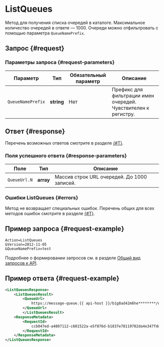 # ListQueues

Метод для получения списка очередей в каталоге. Максимальное количество очередей в ответе — 1000. Очереди можно отфильтровать с помощью параметра `QueueNamePrefix`.

## Запрос {#request}

### Параметры запроса {#request-parameters}

Параметр | Тип | Обязательный параметр | Описание
----- | ----- | ----- | -----
`QueueNamePrefix` | **string** | Нет | Префикс для фильтрации имен очередей. Чувствителен к регистру.

## Ответ {#response}

Перечень возможных ответов смотрите в разделе [{#T}](../common-errors.md).

### Поля успешного ответа {#response-parameters}

Поле | Тип | Описание
----- | ----- | -----
`QueueUrl.N` | **array** | Массив строк URL очередей. До 1000 записей.

### Ошибки ListQueues {#errors}

Метод не возвращает специальных ошибок. Перечень общих для всех методов ошибок смотрите в разделе [{#T}](../common-errors.md).

## Пример запроса {#request-example}

```text
Action=ListQueues
&Version=2012-11-05
&QueueNamePrefix=test
```

Подробнее о формировании запросов см. в разделе [Общий вид запросов к API](../index.md#api-request).

## Пример ответа {#request-example}

```xml
<ListQueuesResponse>
    <ListQueuesResult>
        <QueueUrl>
            https://message-queue.{{ api-host }}/b1g8ad42m6he********/dj6000000000********/sample-queue
        </QueueUrl>
        </ListQueuesResult>
    <ResponseMetadata>
        <RequestId>
            ccb047ed-a4807112-c601522a-e5f876d-b1837e78119702da4e347fdd********
        </RequestId>
    </ResponseMetadata>
</ListQueuesResponse>
```
